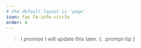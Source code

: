 ```yaml
---
# the default layout is 'page'
icon: fas fa-info-circle
order: 4
---
```


> I promise I will update this later.
{: .prompt-tip }
